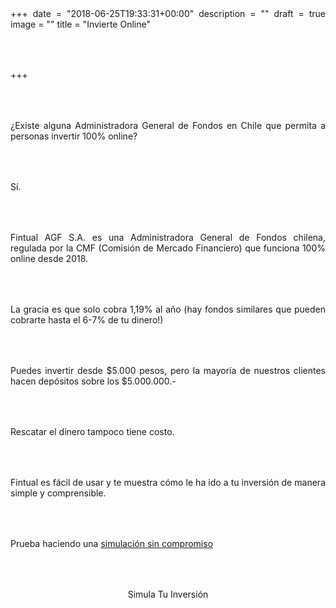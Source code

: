 +++
date = "2018-06-25T19:33:31+00:00"
description = ""
draft = true
image = ""
title = "Invierte Online"

+++
<style>

p { margin:4rem 0px; text-align:justify; }

.footer-big__overlap { padding-bottom:0px; }

.image-wrapper {

text-align: center;

}

.image-wrapper img {

width: 60%; text-align: center; margin: 40px 0px;

}

@media (max-width: 768px)  {

.image-wrapper img {

width: 100%;

}

}

</style>

¿Existe alguna Administradora General de Fondos en Chile que permita a personas invertir 100% online?

Sí.

Fintual AGF S.A. es una Administradora General de Fondos chilena, regulada por la CMF (Comisión de Mercado Financiero) que funciona 100% online desde 2018.

La gracia es que solo cobra 1,19% al año (hay fondos similares que pueden cobrarte hasta el 6-7% de tu dinero!)

Puedes invertir desde $5.000 pesos, pero la mayoría de nuestros clientes hacen depósitos sobre los $5.000.000.-

Rescatar el dinero tampoco tiene costo.

Fintual es fácil de usar y te muestra cómo le ha ido a tu inversión de manera simple y comprensible.

Prueba haciendo una [simulación sin compromiso](https://fintual.cl/?utm_source=edu.fintual.cl&utm_medium=referral&utm_campaign=consideration&utm_content=edu+ffmm-110#empezar)

<p style="text-align:center"> <a class="simulator-page__button btn btn--secondary" href="https://fintual.cl/?utm_source=edu.fintual.cl&utm_medium=referral&utm_campaign=awareness&utm_content=hagamos+esto+papa+fb-131#empezar"></a>Simula Tu Inversión</p>